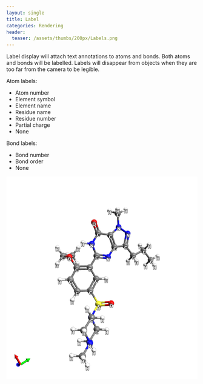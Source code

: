 ```yaml
---
layout: single
title: Label
categories: Rendering
header:
  teaser: /assets/thumbs/200px/Labels.png
---
```




Label display will attach text annotations to atoms and bonds. Both atoms and bonds will be labelled. Labels will disappear from objects when they are too far from the camera to be legible.



Atom labels:

-   Atom number
-   Element symbol
-   Element name
-   Residue name
-   Residue number
-   Partial charge
-   None

Bond labels:

-   Bond number
-   Bond order
-   None



![](/images/Labels.png)



